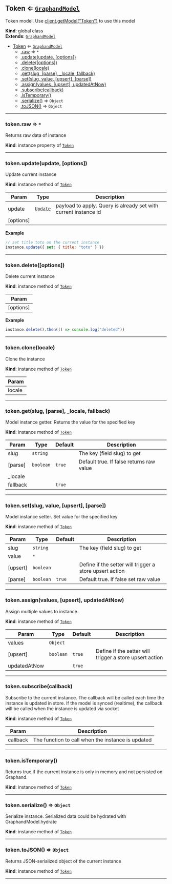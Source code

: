 <a name="Token"></a>

## Token ⇐ [<code>GraphandModel</code>](GraphandModel.md#GraphandModel)
Token model. Use [client.getModel("Token")](Client.md#Client+getModel) to use this model

**Kind**: global class  
**Extends**: [<code>GraphandModel</code>](GraphandModel.md#GraphandModel)  

* [Token](Token.md#Token) ⇐ [<code>GraphandModel</code>](GraphandModel.md#GraphandModel)
    * [.raw](GraphandModel.md#GraphandModel+raw) ⇒ <code>\*</code>
    * [.update(update, [options])](GraphandModel.md#GraphandModel+update)
    * [.delete([options])](GraphandModel.md#GraphandModel+delete)
    * [.clone(locale)](GraphandModel.md#GraphandModel+clone)
    * [.get(slug, [parse], _locale, fallback)](GraphandModel.md#GraphandModel+get)
    * [.set(slug, value, [upsert], [parse])](GraphandModel.md#GraphandModel+set)
    * [.assign(values, [upsert], updatedAtNow)](GraphandModel.md#GraphandModel+assign)
    * [.subscribe(callback)](GraphandModel.md#GraphandModel+subscribe)
    * [.isTemporary()](GraphandModel.md#GraphandModel+isTemporary)
    * [.serialize()](GraphandModel.md#GraphandModel+serialize) ⇒ <code>Object</code>
    * [.toJSON()](GraphandModel.md#GraphandModel+toJSON) ⇒ <code>Object</code>


* * *

<a name="GraphandModel+raw"></a>

### token.raw ⇒ <code>\*</code>
Returns raw data of instance

**Kind**: instance property of [<code>Token</code>](Token.md#Token)  

* * *

<a name="GraphandModel+update"></a>

### token.update(update, [options])
Update current instance

**Kind**: instance method of [<code>Token</code>](Token.md#Token)  

| Param | Type | Description |
| --- | --- | --- |
| update | [<code>Update</code>](#Update) | payload to apply. Query is already set with current instance id |
| [options] |  |  |

**Example**  
```js
// set title toto on the current instance
instance.update({ set: { title: "toto" } })
```

* * *

<a name="GraphandModel+delete"></a>

### token.delete([options])
Delete current instance

**Kind**: instance method of [<code>Token</code>](Token.md#Token)  

| Param |
| --- |
| [options] | 

**Example**  
```js
instance.delete().then(() => console.log("deleted"))
```

* * *

<a name="GraphandModel+clone"></a>

### token.clone(locale)
Clone the instance

**Kind**: instance method of [<code>Token</code>](Token.md#Token)  

| Param |
| --- |
| locale | 


* * *

<a name="GraphandModel+get"></a>

### token.get(slug, [parse], _locale, fallback)
Model instance getter. Returns the value for the specified key

**Kind**: instance method of [<code>Token</code>](Token.md#Token)  

| Param | Type | Default | Description |
| --- | --- | --- | --- |
| slug | <code>string</code> |  | The key (field slug) to get |
| [parse] | <code>boolean</code> | <code>true</code> | Default true. If false returns raw value |
| _locale |  |  |  |
| fallback |  | <code>true</code> |  |


* * *

<a name="GraphandModel+set"></a>

### token.set(slug, value, [upsert], [parse])
Model instance setter. Set value for the specified key

**Kind**: instance method of [<code>Token</code>](Token.md#Token)  

| Param | Type | Default | Description |
| --- | --- | --- | --- |
| slug | <code>string</code> |  | The key (field slug) to get |
| value | <code>\*</code> |  |  |
| [upsert] | <code>boolean</code> |  | Define if the setter will trigger a store upsert action |
| [parse] | <code>boolean</code> | <code>true</code> | Default true. If false set raw value |


* * *

<a name="GraphandModel+assign"></a>

### token.assign(values, [upsert], updatedAtNow)
Assign multiple values to instance.

**Kind**: instance method of [<code>Token</code>](Token.md#Token)  

| Param | Type | Default | Description |
| --- | --- | --- | --- |
| values | <code>Object</code> |  |  |
| [upsert] | <code>boolean</code> | <code>true</code> | Define if the setter will trigger a store upsert action |
| updatedAtNow |  | <code>true</code> |  |


* * *

<a name="GraphandModel+subscribe"></a>

### token.subscribe(callback)
Subscribe to the current instance. The callback will be called each time the instance is updated in store.
If the model is synced (realtime), the callback will be called when the instance is updated via socket

**Kind**: instance method of [<code>Token</code>](Token.md#Token)  

| Param | Description |
| --- | --- |
| callback | The function to call when the instance is updated |


* * *

<a name="GraphandModel+isTemporary"></a>

### token.isTemporary()
Returns true if the current instance is only in memory and not persisted on Graphand.

**Kind**: instance method of [<code>Token</code>](Token.md#Token)  

* * *

<a name="GraphandModel+serialize"></a>

### token.serialize() ⇒ <code>Object</code>
Serialize instance. Serialized data could be hydrated with GraphandModel.hydrate

**Kind**: instance method of [<code>Token</code>](Token.md#Token)  

* * *

<a name="GraphandModel+toJSON"></a>

### token.toJSON() ⇒ <code>Object</code>
Returns JSON-serialized object of the current instance

**Kind**: instance method of [<code>Token</code>](Token.md#Token)  

* * *


